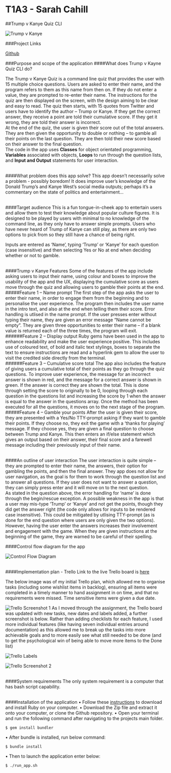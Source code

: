 # T1A3 - Sarah Cahill

##Trump v Kanye Quiz CLI

![Trump v Kanye](images/west_trump.png)

###Project Links

[Github](https://github.com/sarcah/T1A3)

###Purpose and scope of the application
####What does Trump v Kayne Quiz CLI do?

The Trump v Kanye Quiz is a command line quiz that provides the user with 15 multiple choice questions. Users are asked to enter their name, and the program refers to them as this name from then on. If they do not enter a value, they are prompted to re-enter their name. The instructions for the quiz are then displayed on the screen, with the design aiming to be clear and easy to read. The quiz then starts, with 15 quotes from Twitter and users have to identify the author – Trump or Kanye. If they get the correct answer, they receive a point are told their cumulative score. If they get it wrong, they are told their answer is incorrect.<br>
At the end of the quiz, the user is given their score out of the total answers. They are then given the opportunity to double or nothing – to gamble all their points on the last question. They are then told their new score based on their answer to the final question.<br>
The code in the app uses **Classes** for object orientated programming, **Variables** associated with objects, **Loops** to run through the question lists, and **Input and Output** statements for user interaction.<br><br>

####What problem does this app solve? 
This app doesn’t necessarily solve a problem - possibly boredom! It does improve user’s knowledge of the Donald Trump’s and Kanye West’s social media outputs; perhaps it’s a commentary on the state of politics and entertainment…<br><br>

####Target audience 
This is a fun tongue-in-cheek app to entertain users and allow them to test their knowledge about popular culture figures. It is designed to be played by users with minimal to no knowledge of the command line, as they only have to answer simple prompts. Users who have never heard of Trump of Kanye can still play, as there are only two options to pick from so they still have a chance of being right.

Inputs are entered as ‘Name’, typing ‘Trump’ or ‘Kanye’ for each question (case insensitive) and then selecting Yes or No at end when deciding whether or not to gamble.<br><br>

####Trump v Kanye Features
Some of the features of the app include asking users to input their name, using colour and boxes to improve the usability of the app and the UX, displaying the cumulative score as users move through the quiz and allowing users to gamble their points at the end.<br>
#####Feature 1 – Name prompt
The first step of the app asks the user to enter their name, in order to engage them from the beginning and to personalise the user experience. The program then includes the user name in the intro text, and also at the end when telling them their score. Error handling is utlised in the name prompt. If the user presses enter without typing their name, they are given an error message “Name cannot be empty”. They are given three opportunities to enter their name – if a blank value is returned each of the three times, the program will exit.<br>
######Feature 2 – Display output
Ruby gems have been used in the app to enhance readability and make the user experience positive. This includes use of coloured text, of bold and italic text stylings, boxes to separate the text to ensure instructions are read and a hyperlink gem to allow the user to visit the credited side directly from the terminal.<br>
######Feature 3 – Cumulative score total
The app also includes the feature of giving users a cumulative total of their points as they go through the quiz questions. To improve user experience, the message for an incorrect answer is shown in red, and the message for a correct answer is shown in green. If the answer is correct they are shown the total. This is done through setting the score to originally to be 0, looping through each question in the questions list and increasing the score by 1 when the answer is equal to the answer in the questions array. Once the method has been executed for all the questions, it moves on to the next stage of the program.<br>
#####Feature 4 – Gamble your points
After the user is given their score, they are presented with a Yes/No TTY-prompt asking if they want to gamble their points. If they choose no, they exit the game with a ‘thanks for playing’ message. If they choose yes, they are given a final question to choose between Trump and Kanye. This then enters an if/else statement which gives an output based on their answer, their final score and a farewell message including their previously input of their name.<br><br>

####An outline of user interaction
The user interaction is quite simple – they are prompted to enter their name, the answers, their option for gambling the points, and then the final answer. They app does not allow for user navigation, as the goal is for them to work through the question list and to answer all questions. If they user does not want to answer a question, they can simply press enter and it will move on to the next question.  
As stated in the question above, the error handling for ‘name’ is done through the begin/rescue exception. A possible weakness in the app is that a user may mis-type ‘Trump’ or ‘Kanye’ and not get the points, though they did get the answer right (the code only allows for inputs to be rendered case insensitive). This could be mitigated by utlising TTY-prompt (as is done for the end question where users are only given the two options). However, having the user enter the answers increases their involvement and engagement with the game. When they are given instructions at the beginning of the game, they are warned to be careful of their spelling.

####Control flow diagram for the app

![Control Flow Diagram](images/cfd.png)<br><br>

####Implementation plan - Trello
Link to the live Trello board is [here](https://trello.com/b/eNz0zVIf/t1a3)

The below image was of my initial Trello plan, which allowed me to organise tasks (including some wishlist items in backlog), ensuring all items were completed in a timely manner to hand assignment in on time, and that no requirements were missed. Time sensitive items were given a due date. 

![Trello Screenshot 1](images/trello1.png)
As I moved through the assignment, the Trello board was updated with new tasks, new dates and labels added, a further screenshot is below. Rather than adding checklists for each feature, I used more individual features (like having seven individual entries around documentation) as this allowed me to break up the tasks into more achievable goals and to more easily see what still needed to be done (and to get the psychological win of being able to move more items to the Done list)

![Trello Labels](images/labels.png)

![Trello Screenshot 2](images/trello2.png)<br><br>

####System requirements
The only system requirement is a computer that has bash script capability.<br><br>

####Installation of the application
•	Follow these [instructions](https://www.ruby-lang.org/en/documentation/installation/) to download and install Ruby on your computer.
•	Download the Zip file and extract it onto your computer, or clone the Github repository.
•	Open your terminal and run the following command after navigating to the projects main folder.
```
$ gem install bundler
```
•	After bundle is installed, run below command:
```
$ bundle install
```
•	Then to launch the application enter below:
```
$ ./run_app.sh
```
